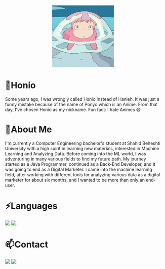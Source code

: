 <!--
**haniehm26/haniehm26** is a ✨ _special_ ✨ repository because its `README.md` (this file) appears on your GitHub profile.

Here are some ideas to get you started:

- 🔭 I’m currently working on ...
- 🌱 I’m currently learning ...
- 👯 I’m looking to collaborate on ...
- 🤔 I’m looking for help with ...
- 💬 Ask me about ...
- 📫 How to reach me: ...
- 😄 Pronouns: ...
- ⚡ Fun fact: ...
-->

<p align="center">
  <img src="https://github.com/haniehm26/haniehm26/blob/main/Ponyo.gif" width="200" height="200"></img>
</p>

# :ocean:Honio
Some years ago, I was wrongly called Honio instead of Hanieh. It was just a funny mistake because of the name of Ponyo which is an Anime. From that day, I've chosen Honio as my nickname. Fun fact: I hate Animes 😄
# 🌱About Me
I'm currently a Computer Engineering bachelor's student at Shahid Beheshti University with a high spirit in learning new materials, interested in Machine Learning and Analyzing Data. Before coming into the ML world, I was adventuring in many various fields to find my future path. My journey started as a Java Programmer, continued as a Back-End Developer, and it was going to end as a Digital Marketer. I came into the machine learning field, after working with different tools for analyzing various data as a digital marketer for about six months, and I wanted to be more than only an end-user.

# ⚡Languages
[![](https://shields.io/badge/-java-yellowgreen?style=for-the-badge&logo=java)](https://www.java.com)
[![](https://shields.io/badge/-python-yellowgreen?style=for-the-badge&logo=python)](https://www.python.org)

# 📫Contact
[![](https://img.shields.io/badge/-gmail-inactive?style=for-the-badge&logo=gmail)](mailto:haniehmahdavi26@gmail.com)
[![](https://img.shields.io/badge/-linkedin-inactive?style=for-the-badge&logo=linkedin)](https://www.linkedin.com/in/hanieh-mahdavi/)
